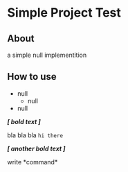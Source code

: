 # Simple Project Test


## About

a simple null implementition


## How to use

* null
  - null
* null

***[ bold text ]*** <br />

bla bla bla <code>hi there</code><br />

***[ another bold text ]*** <br />

write \*command\*
